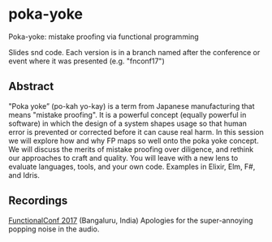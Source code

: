 # poka-yoke
Poka-yoke: mistake proofing via functional programming

Slides snd code. Each version is in a branch named after the conference or event where it was 
presented (e.g. "fnconf17")

## Abstract
"Poka yoke” (po-kah yo-kay) is a term from Japanese manufacturing that means "mistake proofing". 
It is a powerful concept (equally powerful in software) in which the design of a system shapes 
usage so that human error is prevented or corrected before it can cause real harm. In this session 
we will explore how and why FP maps so well onto the poka yoke concept. We will discuss the merits 
of mistake proofing over diligence, and rethink our approaches to craft and quality. You will 
leave with a new lens to evaluate languages, tools, and your own code. Examples in Elixir, Elm, 
F#, and Idris.

## Recordings

[FunctionalConf 2017](https://www.youtube.com/watch?v=2tpUlDrzIkM) (Bangaluru, India) 
Apologies for the super-annoying popping noise in the audio. 
